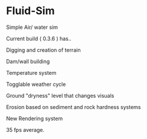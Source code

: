 # Fluid-Sim
Simple Air/ water sim

Current build ( 0.3.6 ) has..

Digging and creation of terrain

Dam/wall building

Temperature system

Togglable weather cycle

Ground "dryness" level that changes visuals 

Erosion based on sediment and rock hardness systems

New Rendering system

35 fps average.
